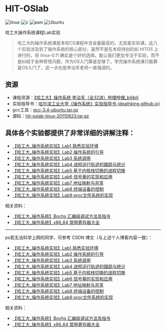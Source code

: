 # HIT-OSlab

![linux](http://img.shields.io/badge/-Linux-FCC624?style=flat-square&logo=linux&logoColor=ffffff)
![c](http://img.shields.io/badge/-C-A8B9CC?style=flat-square&logo=c&logoColor=ffffff)
![asm](http://img.shields.io/badge/-ASM-6E4C37?style=flat-square&logo=assemblyscript&logoColor=ffffff)
![Ubuntu](http://img.shields.io/badge/-Ubuntu-E95420?style=flat-square&logo=ubuntu&logoColor=ffffff)


哈工大操作系统课程Lab实验
> 哈工大的操作系统课是本校CS课程中含金量最高的，尤其是实验课。这八个实验涉及到了操作系统的核心部分，虽然不是在本校待创的如 HITOS 上进行的，但 linux-0.11 确实是个好的选择。能让我们更加专注于实验，而不是纠结于各种奇怪问题，作为OS入门算是足够了。学完操作系统课只能算是OS入门了，这一点也是李治军老师一直强调的。

## 资源

- 课程资源：[【哈工大】操作系统 李治军（全32讲）哔哩哔哩_bilibili](https://www.bilibili.com/video/BV19r4y1b7Aw/?spm_id_from=333.337.search-card.all.click&vd_source=c4f58075f7f7630364162f227638ca53) 
- 实验指导书：[哈尔滨工业大学《操作系统》实验指导书 (deathking.github.io)](http://deathking.github.io/hit-oslab/chap1.html)
- gcc工具：[gcc-3.4-ubuntu.tar.gz](https://github.com/hoverwinter/HIT-OSLab/blob/master/Resources/gcc-3.4-ubuntu.tar.gz)   
- 源码：[hit-oslab-linux-20110823.tar.gz](https://github.com/hoverwinter/HIT-OSLab/blob/master/Resources/hit-oslab-linux-20110823.tar.gz)



## 具体各个实验都提供了非常详细的讲解注释：

- [【哈工大_操作系统实验】Lab1 熟悉实验环境](https://joker001014.github.io/blog/010_HIT_OS_Lab1)
- [【哈工大_操作系统实验】Lab2 操作系统的引导](https://joker001014.github.io/blog/011_HIT_OS_Lab2)
- [【哈工大_操作系统实验】Lab3 系统调用](https://joker001014.github.io/blog/012_HIT_OS_Lab3)
- [【哈工大_操作系统实验】Lab4 进程运行轨迹的跟踪与统计](https://joker001014.github.io/blog/013_HIT_OS_Lab4)
- [【哈工大_操作系统实验】Lab5 基于内核栈切换的进程切换](https://joker001014.github.io/blog/014_HIT_OS_Lab5)
- [【哈工大_操作系统实验】Lab6 信号量的实现和应用](https://joker001014.github.io/blog/015_HIT_OS_Lab6)
- [【哈工大_操作系统实验】Lab7 地址映射与共享](https://joker001014.github.io/blog/016_HIT_OS_Lab7)
- [【哈工大_操作系统实验】Lab8 终端设备的控制](https://joker001014.github.io/blog/017_HIT_OS_Lab8)
- [【哈工大_操作系统实验】Lab9 proc文件系统的实现](https://joker001014.github.io/blog/018_HIT_OS_Lab9)

相关资料：
- [【哈工大_操作系统】Bochs 汇编级调试方法及指令](https://joker001014.github.io/blog/019_HIT_OS_Bochs)
- [【哈工大_操作系统】x86_64 常用寄存器大全](https://joker001014.github.io/blog/020_HIT_OS_Register)

---

ps若无法科学上网的同学，可参考 CSDN 博文（与上述个人博客内容一致）：
- [【哈工大_操作系统实验】Lab1 熟悉实验环境](https://blog.csdn.net/weixin_53159274/article/details/137797821?spm=1001.2014.3001.5501)
- [【哈工大_操作系统实验】Lab2 操作系统的引导](https://blog.csdn.net/weixin_53159274/article/details/142370848?spm=1001.2014.3001.5501)
- [【哈工大_操作系统实验】Lab3 系统调用](https://blog.csdn.net/weixin_53159274/article/details/142684778?spm=1001.2014.3001.5501)
- [【哈工大_操作系统实验】Lab4 进程运行轨迹的跟踪与统计](https://blog.csdn.net/weixin_53159274/article/details/142732749?spm=1001.2014.3001.5501)
- [【哈工大_操作系统实验】Lab5 基于内核栈切换的进程切换](https://blog.csdn.net/weixin_53159274/article/details/143029437?spm=1001.2014.3001.5501)
- [【哈工大_操作系统实验】Lab6 信号量的实现和应用](https://blog.csdn.net/weixin_53159274/article/details/143059098?spm=1001.2014.3001.5501)
- [【哈工大_操作系统实验】Lab7 地址映射与共享](https://blog.csdn.net/weixin_53159274/article/details/143059233?spm=1001.2014.3001.5501)
- [【哈工大_操作系统实验】Lab8 终端设备的控制](https://blog.csdn.net/weixin_53159274/article/details/143158944?spm=1001.2014.3001.5501)
- [【哈工大_操作系统实验】Lab9 proc文件系统的实现](https://blog.csdn.net/weixin_53159274/article/details/143194730?spm=1001.2014.3001.5501)

相关资料：
- [【哈工大_操作系统】Bochs 汇编级调试方法及指令](https://blog.csdn.net/weixin_53159274/article/details/137796343?spm=1001.2014.3001.5501)
- [【哈工大_操作系统】x86_64 常用寄存器大全](https://blog.csdn.net/weixin_53159274/article/details/138074386?spm=1001.2014.3001.5501)

